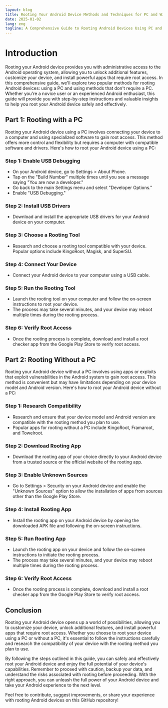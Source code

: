 ```yaml
---
layout: blog
title: Rooting Your Android Device Methods and Techniques for PC and Without PC
date: 2025-01-02
lang: eng
tagline: A Comprehensive Guide to Rooting Android Devices Using PC and Without PC Methods
---
```


# Introduction

Rooting your Android device provides you with administrative access to the Android operating system, allowing you to unlock additional features, customize your device, and install powerful apps that require root access. In this comprehensive guide, we'll explore two popular methods for rooting Android devices: using a PC and using methods that don't require a PC. Whether you're a novice user or an experienced Android enthusiast, this guide will provide you with step-by-step instructions and valuable insights to help you root your Android device safely and effectively.

## Part 1: Rooting with a PC

Rooting your Android device using a PC involves connecting your device to a computer and using specialized software to gain root access. This method offers more control and flexibility but requires a computer with compatible software and drivers. Here's how to root your Android device using a PC:

### Step 1: Enable USB Debugging
- On your Android device, go to Settings > About Phone.
- Tap on the "Build Number" multiple times until you see a message saying "You are now a developer."
- Go back to the main Settings menu and select "Developer Options."
- Enable "USB Debugging."

### Step 2: Install USB Drivers
- Download and install the appropriate USB drivers for your Android device on your computer.

### Step 3: Choose a Rooting Tool
- Research and choose a rooting tool compatible with your device. Popular options include KingoRoot, Magisk, and SuperSU.

### Step 4: Connect Your Device
- Connect your Android device to your computer using a USB cable.

### Step 5: Run the Rooting Tool
- Launch the rooting tool on your computer and follow the on-screen instructions to root your device.
- The process may take several minutes, and your device may reboot multiple times during the rooting process.

### Step 6: Verify Root Access
- Once the rooting process is complete, download and install a root checker app from the Google Play Store to verify root access.

## Part 2: Rooting Without a PC

Rooting your Android device without a PC involves using apps or exploits that exploit vulnerabilities in the Android system to gain root access. This method is convenient but may have limitations depending on your device model and Android version. Here's how to root your Android device without a PC:

### Step 1: Research Compatibility
- Research and ensure that your device model and Android version are compatible with the rooting method you plan to use.
- Popular apps for rooting without a PC include KingoRoot, Framaroot, and Towelroot.

### Step 2: Download Rooting App
- Download the rooting app of your choice directly to your Android device from a trusted source or the official website of the rooting app.

### Step 3: Enable Unknown Sources
- Go to Settings > Security on your Android device and enable the "Unknown Sources" option to allow the installation of apps from sources other than the Google Play Store.

### Step 4: Install Rooting App
- Install the rooting app on your Android device by opening the downloaded APK file and following the on-screen instructions.

### Step 5: Run Rooting App
- Launch the rooting app on your device and follow the on-screen instructions to initiate the rooting process.
- The process may take several minutes, and your device may reboot multiple times during the rooting process.

### Step 6: Verify Root Access
- Once the rooting process is complete, download and install a root checker app from the Google Play Store to verify root access.

## Conclusion

Rooting your Android device opens up a world of possibilities, allowing you to customize your device, unlock additional features, and install powerful apps that require root access. Whether you choose to root your device using a PC or without a PC, it's essential to follow the instructions carefully and research the compatibility of your device with the rooting method you plan to use.

By following the steps outlined in this guide, you can safely and effectively root your Android device and enjoy the full potential of your device's capabilities. Remember to proceed with caution, backup your data, and understand the risks associated with rooting before proceeding. With the right approach, you can unleash the full power of your Android device and take your Android experience to the next level.

Feel free to contribute, suggest improvements, or share your experience with rooting Android devices on this GitHub repository!
